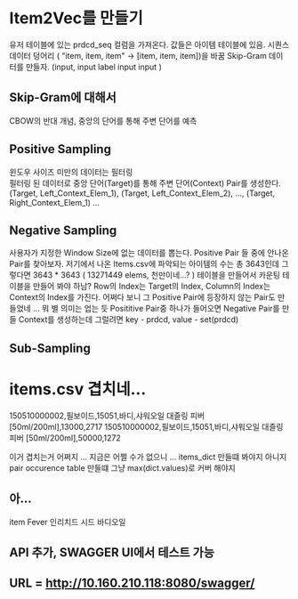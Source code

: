# Item2Vec를 만들기
유저 테이블에 있는 prdcd_seq 컬럼을 가져온다. 값들은 아이템 테이블에 있음. 
시퀀스 데이터 덩어리 ( "item, item, item" -> [item, item, item])을 바꿈
Skip-Gram 데이터를 만들자.  (input, input label input input )


## Skip-Gram에 대해서
CBOW의 반대 개념, 중앙의 단어를 통해 주변 단어를 예측

## Positive Sampling
윈도우 사이즈 미만의 데이터는 필터링    
필터링 된 데이터로 중앙 단어(Target)를 통해 주변 단어(Context) Pair를 생성한다.
(Target, Left_Context_Elem_1), (Target, Left_Context_Elem_2), ..., (Target, Right_Context_Elem_1) ...    
 

## Negative Sampling
사용자가 지정한 Window Size에 없는 데이터를 뽑는다.
Positive Pair 들 중에 안나온 Pair를 찾아보자.
저기에서 나온 Items.csv에 파악되는 아이템의 수는 총 3643인데 그렇다면
3643 * 3643 ( 13271449 elems, 천만이네...? ) 테이블을 만들어서 카운팅 테이블을 만들어 봐야 하남?
Row의 Index는 Target의 Index, Column의 Index는 Context의 Index를 가진다.
어쩌다 보니 그 Positive Pair에 등장하지 않는 Pair도 만들었네 ... 뭐 별 의미는 업는 듯
Posititive Pair중 하나가 들어오면 Negative Pair를 만들 Context를 생성하는데 
그럴려면 key - prdcd, value - set(prdcd)

## Sub-Sampling


# items.csv 겹치네...
150510000002,필보이드,15051,바디,샤워오일 대즐링 피버 [50ml/200ml],13000,2717
150510000002,필보이드,15051,바디,샤워오일 대즐링 피버 [50ml/200ml],50000,1272

이거 겹치는거 어쩌지 ... 지금은 어쩔 수가 없으니 ... items_dict 만들떄 봐야지 아니지 
pair occurence table 만들떄 그냥 max(dict.values)로 커버 해야지

## 아... 
item Fever
인리치드 시드 바디오일

## API 추가, SWAGGER UI에서 테스트 가능 
## URL = http://10.160.210.118:8080/swagger/